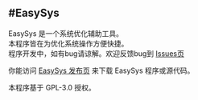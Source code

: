 #EasySys 
----------

EasySys 是一个系统优化辅助工具。  
本程序皆在为优化系统操作方便快捷。  
程序开发中，如有bug请谅解。欢迎反馈bug到 [Issues页](https://github.com/cjhdevact/opv/issues 'Issues页')

你能访问 [EasySys 发布页](https://github.com/cjhdevact/easysys/releases 'EasySys 发布页') 来下载 EasySys 程序或源代码。  


本程序基于 GPL-3.0 授权。